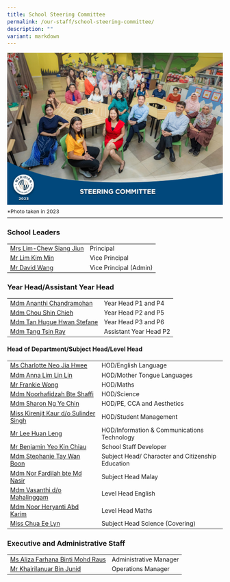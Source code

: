 ```yaml
---
title: School Steering Committee
permalink: /our-staff/school-steering-committee/
description: ""
variant: markdown
---
```

<img src="/images/Our%20Staff/2023%20Dept%20Photos/Steering_Committee__Formal_min.jpg" style="width:530px;height:355px;float:center">
<p style="line-height:0.1em; font-size: 12px;">*Photo taken in 2023</p>
<hr>

### School Leaders

<table style="width:100%">
  <tbody><tr>
  </tr>
  <tr>
    <td><a href="mailto:meridian_ps@moe.edu.sg">Mrs Lim-Chew Siang Jiun</a></td>
    <td>Principal</td>
    
  </tr>
  <tr>
    <td><a href="mailto:meridian_ps@moe.edu.sg">Mr Lim Kim Min</a></td>
    <td>Vice Principal</td>
  </tr>
	<tr>
    <td><a href="mailto:meridian_ps@moe.edu.sg">Mr David Wang</a></td>
    <td>Vice Principal (Admin)</td>
		
  </tr>
	
</tbody></table>

### Year Head/Assistant Year Head

<table style="width:100%">
  <tbody><tr>
  </tr>
  <tr>
    <td><a href="mailto:ananthi_chandramohan@moe.edu.sg">Mdm Ananthi Chandramohan</a></td>
    <td>Year Head P1 and P4</td>
   
  </tr>
  <tr>
    <td>
			<a href="mailto:chou_shin_chieh@moe.edu.sg">Mdm Chou Shin Chieh</a></td>
    <td>Year Head P2 and P5</td>
  </tr>
	<tr>
    <td><a href="mailto:tan_hugue_hwan_stefane@moe.edu.sg">Mdm Tan Hugue  Hwan Stefane</a></td>
    <td>Year Head P3 and P6</td>
  </tr>
			<tr>
    <td>
			<a href="mailto:tang_tsin_ray@moe.edu.sg">Mdm Tang Tsin Ray</a></td>
    <td>Assistant Year Head P2</td>
  </tr>
</tbody></table>

#### Head of Department/Subject Head/Level Head

<table style="width:100%">
  <tbody><tr>
  </tr>
  <tr>
    <td><a href="mailto:neo_jia_hwee@moe.edu.sg">Ms Charlotte Neo Jia Hwee</a></td>
    <td>HOD/English Language</td>
  </tr>
	<tr>
    <td><a href="mailto:anna_lim_lin_lin@moe.edu.sg">Mdm Anna Lim Lin Lin</a></td>
    <td>HOD/Mother Tongue Languages</td>
  </tr>
  <tr>
    <td>
			<a href="mailto:wong_hoe_shyan@moe.edu.sg">Mr Frankie Wong</a></td>
    <td>HOD/Maths</td>
  </tr>
	<tr>
    <td><a href="mailto:noorhafidzah_shaffi@moe.edu.sg">Mdm Noorhafidzah Bte Shaffi</a></td>
    <td>HOD/Science</td>
  </tr>
	<tr>
    <td><a href="mailto:ng_ye_chin_sharon@moe.edu.sg">Mdm Sharon Ng Ye Chin</a></td>
    <td>HOD/PE, CCA and Aesthetics</td>
  </tr>
	<tr>
    <td><a href="mailto:kirenjit_kaur_sulinder_singh@moe.edu.sg">Miss Kirenjit Kaur d/o Sulinder Singh</a></td>
    <td>HOD/Student Management</td>
  </tr>
	<tr>
    <td><a href="mailto:lee_huan_leng@moe.edu.sg">Mr Lee Huan Leng</a></td>
    <td>HOD/Information &amp; Communications Technology</td>
	</tr>
	<tr>
	<td><a href="mailto:yeo_kim_chiau_benjamin@moe.edu.sg">Mr Benjamin Yeo Kin Chiau</a></td>
    <td>School Staff Developer</td>
  </tr>
	<tr>
    <td><a href="mailto:tay_wan_boon@moe.edu.sg">Mdm Stephanie Tay Wan Boon</a></td>
    <td>Subject Head/ Character and Citizenship Education</td>
  </tr>
			<tr>
    <td><a href="mailto:nor_fardilah_mohamed_nasir@moe.edu.sg">Mdm Nor Fardilah bte Md Nasir</a></td>
    <td>Subject Head Malay</td>
  </tr>
	<tr>
    <td><a href="mailto:vasanthi_mahalinggam@moe.edu.sg">Mdm Vasanthi d/o Mahalinggam</a></td>
    <td>Level Head English</td>
		</tr>
	<tr>
    <td><a href="mailto:noor_heryanti_abdul_karim@moe.edu.sg">Mdm Noor Heryanti Abd Karim</a></td>
    <td>Level Head Maths</td>
  </tr>
		<tr>
    <td><a href="mailto:noorhafidzah_shaffi@moe.edu.sg">Miss Chua Ee Lyn</a></td>
    <td>Subject Head Science (Covering)</td>
  </tr>
	
</tbody></table>

### Executive and Administrative Staff


<table style="width:100%">
  <tbody><tr>
    <td><a href="mailto:aliza_farhana_mohd_raus@moe.edu.sg">Ms Aliza Farhana Binti Mohd Raus</a></td>
    <td>Administrative Manager</td>
    
  </tr>
  <tr>
    <td><a href="mailto:khairilanuar_junid@moe.edu.sg">Mr Khairilanuar Bin Junid</a></td>
    <td>Operations Manager</td>
  </tr>
	
</tbody></table>
